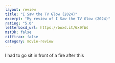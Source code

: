 ```yaml
---
layout: review
title: "I Saw the TV Glow (2024)"
excerpt: "My review of I Saw the TV Glow (2024)"
rating: "5.0"
letterboxd_url: https://boxd.it/6x9fWd
mst3k: false
rifftrax: false
category: movie-review
---
```


I had to go sit in front of a fire after this
